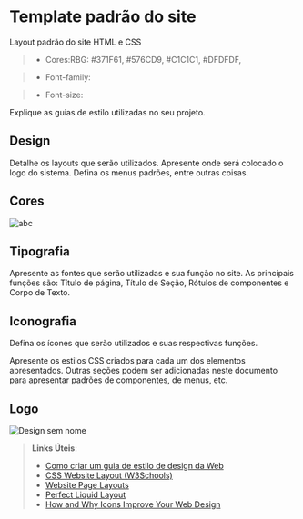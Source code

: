 # Template padrão do site

Layout padrão do site HTML e CSS 

> - Cores:RBG: #371F61, #576CD9, #C1C1C1, #DFDFDF,

> - Font-family:

> - Font-size: 

Explique as guias de estilo utilizadas no seu projeto.

## Design

Detalhe os layouts que serão utilizados. Apresente onde será colocado o logo do sistema. Defina os menus padrões, entre outras coisas.


## Cores

![abc](https://github.com/user-attachments/assets/70a6c3b5-c3b1-4390-aea4-a0cc5cd26141)



## Tipografia

Apresente as fontes que serão utilizadas e sua função no site. As principais funções são: Título de página, Título de Seção, Rótulos de componentes e Corpo de Texto.


## Iconografia

Defina os ícones que serão utilizados e suas respectivas funções.

Apresente os estilos CSS criados para cada um dos elementos apresentados.
Outras seções podem ser adicionadas neste documento para apresentar padrões de componentes, de menus, etc.

## Logo 

![Design sem nome](https://github.com/user-attachments/assets/3acde7ff-f419-4737-9e83-15f20354b93e)


> **Links Úteis**:
>
> -  [Como criar um guia de estilo de design da Web](https://edrodrigues.com.br/blog/como-criar-um-guia-de-estilo-de-design-da-web/#)
> - [CSS Website Layout (W3Schools)](https://www.w3schools.com/css/css_website_layout.asp)
> - [Website Page Layouts](http://www.cellbiol.com/bioinformatics_web_development/chapter-3-your-first-web-page-learning-html-and-css/website-page-layouts/)
> - [Perfect Liquid Layout](https://matthewjamestaylor.com/perfect-liquid-layouts)
> - [How and Why Icons Improve Your Web Design](https://usabilla.com/blog/how-and-why-icons-improve-you-web-design/)
